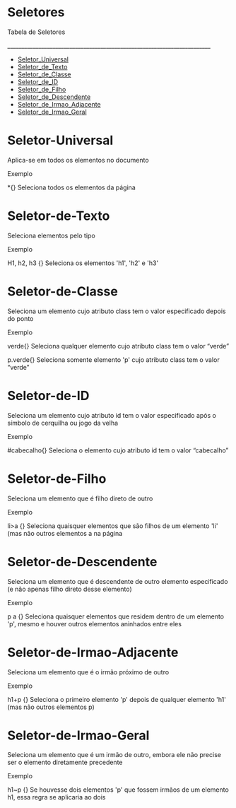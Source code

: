 # Seletores

<p>Tabela de Seletores</p>
________________________________________________________________________
<!--ts-->

* [Seletor_Universal](#Seletor-Universal)
* [Seletor_de_Texto](#Seletor-de-Texto)
* [Seletor_de_Classe](#Seletor-de-Classe)
* [Seletor_de_ID](#Seletor-de-ID)
* [Seletor_de_Filho](#Seletor-de-Filho)
* [Seletor_de_Descendente](#Seletor-de-Descendente)
* [Seletor_de_Irmao_Adjacente](#Seletor-de-Irmao-Adjacente)
* [Seletor_de_Irmao_Geral](#Seletor-de-Irmao-Geral)

<!--te-->

# Seletor-Universal
Aplica-se em todos os 
elementos no documento
<p>Exemplo</p>
*{}
Seleciona todos os elementos da 
página

# Seletor-de-Texto
Seleciona elementos pelo 
tipo
<p>Exemplo</p>
H1, h2, h3 {}
Seleciona os elementos 'h1', 'h2' e
'h3'

# Seletor-de-Classe
Seleciona um elemento cujo 
atributo class tem o valor 
especificado depois do 
ponto
<p>Exemplo</p>
verde{}
Seleciona qualquer elemento cujo 
atributo class tem o valor “verde”
<p> p.verde{}
Seleciona somente elemento 'p' cujo 
atributo class tem o valor “verde”

# Seletor-de-ID
Seleciona um elemento cujo 
atributo id tem o valor 
especificado após o símbolo 
de cerquilha ou jogo da 
velha
<p>Exemplo</p>
#cabecalho{}
Seleciona o elemento cujo atributo id 
tem o valor “cabecalho”

# Seletor-de-Filho
Seleciona um elemento que 
é filho direto de outro
<p>Exemplo</p>
li>a {}
Seleciona quaisquer elementos <a> 
que são filhos de um elemento 'li'
(mas não outros elementos a na 
página

# Seletor-de-Descendente
Seleciona um elemento que 
é descendente de outro 
elemento especificado (e 
não apenas filho direto 
desse elemento)
<p>Exemplo</p>
p a {}
Seleciona quaisquer elementos <a>
que residem dentro de um elemento 
'p', mesmo e houver outros 
elementos aninhados entre eles

# Seletor-de-Irmao-Adjacente
Seleciona um elemento que 
é o irmão próximo de outro
<p>Exemplo</p>
h1+p {}
Seleciona o primeiro elemento 'p'
depois de qualquer elemento 'h1'
(mas não outros elementos p)

# Seletor-de-Irmao-Geral
Seleciona um elemento que 
é um irmão de outro, 
embora ele não precise ser o 
elemento diretamente 
precedente
<p>Exemplo</p>
h1~p {}
Se houvesse dois elementos 'p' que 
fossem irmãos de um elemento h1, 
essa regra se aplicaria ao dois